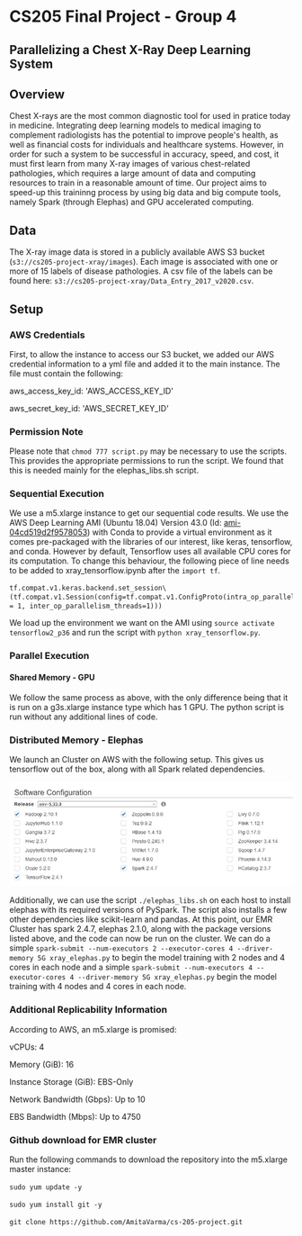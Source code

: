 # CS205 Final Project - Group 4
## Parallelizing a Chest X-Ray Deep Learning System

## Overview
Chest X-rays are the most common diagnostic tool for used in pratice today in medicine. Integrating deep learning models to medical imaging to complement radiologists has the potential to improve people's health, as well as financial costs for individuals and healthcare systems. However, in order for such a system to be successful in accuracy, speed, and cost, it must first learn from many X-ray images of various chest-related pathologies, which requires a large amount of data and computing resources to train in a reasonable amount of time. Our project aims to speed-up this traininng process by using big data and big compute tools, namely Spark (through Elephas) and GPU accelerated computing.


## Data
The X-ray image data is stored in a publicly available AWS S3 bucket (`s3://cs205-project-xray/images`). Each image is associated with one or more of 15 labels of disease pathologies. A csv file of the labels can be found here: `s3://cs205-project-xray/Data_Entry_2017_v2020.csv`.


## Setup

### AWS Credentials
First, to allow the instance to access our S3 bucket, we added our AWS credential information to a yml file and added it to the main instance. The file must contain the following: 

aws_access_key_id: 'AWS_ACCESS_KEY_ID'

aws_secret_key_id: 'AWS_SECRET_KEY_ID'

### Permission Note
Please note that ```chmod 777 script.py``` may be necessary to use the scripts. This provides the appropriate permissions to run the script. We found that this is needed mainly for the elephas_libs.sh script. 

### Sequential Execution
We use a m5.xlarge instance to get our sequential code results. We use the AWS Deep Learning AMI (Ubuntu 18.04) Version 43.0 (Id: [ami-04cd519d2f9578053](https://aws.amazon.com/marketplace/pp/Amazon-Web-Services-AWS-Deep-Learning-AMI-Ubuntu-1/B07Y43P7X5)) with Conda to provide a virtual environment as it comes pre-packaged with the libraries of our interest, like keras, tensorflow, and conda. However by default, Tensorflow uses all available CPU cores for its computation. To change this behaviour, the following piece of line needs to be added to xray_tensorflow.ipynb after the ```import tf```.
```
tf.compat.v1.keras.backend.set_session\
(tf.compat.v1.Session(config=tf.compat.v1.ConfigProto(intra_op_parallelism_threads = 1, inter_op_parallelism_threads=1)))
```
We load up the environment we want on the AMI using ```source activate tensorflow2_p36``` and run the script with ```python xray_tensorflow.py```.

### Parallel Execution
#### Shared Memory - GPU
We follow the same process as above, with the only difference being that it is run on a g3s.xlarge instance type which has 1 GPU. The python script is run without any additional lines of code. 



### Distributed Memory - Elephas
We launch an Cluster on AWS with the following setup. This gives us tensorflow out of the box, along with all Spark related dependencies.

![AWS EMR Configuration](docs/AWS_EMR_Config.jpg)

Additionally, we can use the script ```./elephas_libs.sh``` on each host to install elephas with its required versions of PySpark. The script also installs a few other dependencies like scikit-learn and pandas.
At this point, our EMR Cluster has spark 2.4.7, elephas 2.1.0, along with the package versions listed above, and the code can now be run on the cluster.
We can do a simple ```spark-submit --num-executors 2 --executor-cores 4 --driver-memory 5G xray_elephas.py``` to begin the model training with 2 nodes and 4 cores in each node and a simple ```spark-submit --num-executors 4 --executor-cores 4 --driver-memory 5G xray_elephas.py``` begin the model training with 4 nodes and 4 cores in each node.

### Additional Replicability Information

According to AWS, an m5.xlarge is promised:

vCPUs: 4

Memory (GiB): 16

Instance Storage (GiB): EBS-Only

Network Bandwidth (Gbps): Up to 10

EBS Bandwidth (Mbps): Up to 4750 

### Github download for EMR cluster

Run the following commands to download the repository into the m5.xlarge master instance:

```sudo yum update -y```

```sudo yum install git -y```

```git clone https://github.com/AmitaVarma/cs-205-project.git```
